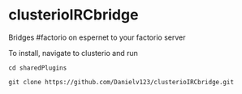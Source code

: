 # clusterioIRCbridge
Bridges #factorio on espernet to your factorio server

To install, navigate to clusterio and run

    cd sharedPlugins

    git clone https://github.com/Danielv123/clusterioIRCbridge.git

